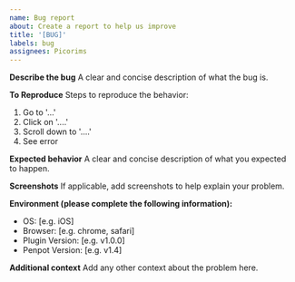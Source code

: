 ```yaml
---
name: Bug report
about: Create a report to help us improve
title: '[BUG]'
labels: bug
assignees: Picorims
---
```


**Describe the bug**
A clear and concise description of what the bug is.

**To Reproduce**
Steps to reproduce the behavior:

1. Go to '...'
2. Click on '....'
3. Scroll down to '....'
4. See error

**Expected behavior**
A clear and concise description of what you expected to happen.

**Screenshots**
If applicable, add screenshots to help explain your problem.

**Environment (please complete the following information):**

- OS: [e.g. iOS]
- Browser: [e.g. chrome, safari]
- Plugin Version: [e.g. v1.0.0]
- Penpot Version: [e.g. v1.4]

**Additional context**
Add any other context about the problem here.
